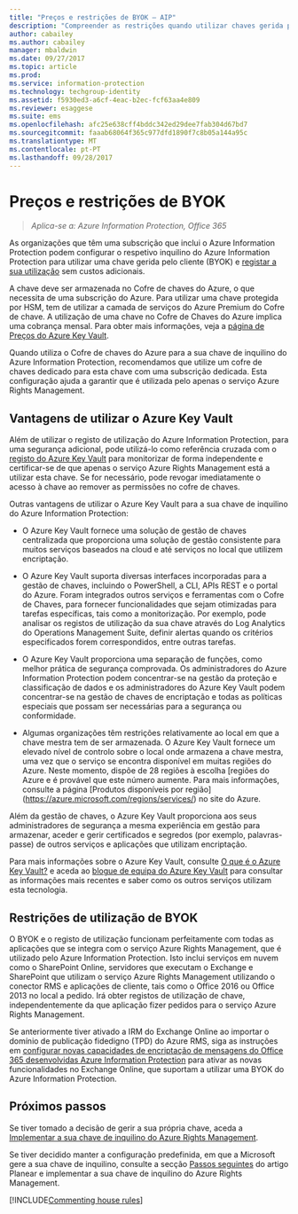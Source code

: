 ```yaml
---
title: "Preços e restrições de BYOK – AIP"
description: "Compreender as restrições quando utilizar chaves gerida pelo cliente (conhecido como \"traga a sua própria chave\", ou BYOK) com o Azure Information Protection."
author: cabailey
ms.author: cabailey
manager: mbaldwin
ms.date: 09/27/2017
ms.topic: article
ms.prod: 
ms.service: information-protection
ms.technology: techgroup-identity
ms.assetid: f5930ed3-a6cf-4eac-b2ec-fcf63aa4e809
ms.reviewer: esaggese
ms.suite: ems
ms.openlocfilehash: afc25e638cff4bddc342ed29dee7fab304d67bd7
ms.sourcegitcommit: faaab68064f365c977dfd1890f7c8b05a144a95c
ms.translationtype: MT
ms.contentlocale: pt-PT
ms.lasthandoff: 09/28/2017
---
```

# <a name="byok-pricing-and-restrictions"></a>Preços e restrições de BYOK

>*Aplica-se a: Azure Information Protection, Office 365*


As organizações que têm uma subscrição que inclui o Azure Information Protection podem configurar o respetivo inquilino do Azure Information Protection para utilizar uma chave gerida pelo cliente (BYOK) e [registar a sua utilização](../deploy-use/log-analyze-usage.md) sem custos adicionais. 

A chave deve ser armazenada no Cofre de chaves do Azure, o que necessita de uma subscrição do Azure. Para utilizar uma chave protegida por HSM, tem de utilizar a camada de serviços do Azure Premium do Cofre de chave. A utilização de uma chave no Cofre de Chaves do Azure implica uma cobrança mensal. Para obter mais informações, veja a [página de Preços do Azure Key Vault](https://azure.microsoft.com/en-us/pricing/details/key-vault/).

Quando utiliza o Cofre de chaves do Azure para a sua chave de inquilino do Azure Information Protection, recomendamos que utilize um cofre de chaves dedicado para esta chave com uma subscrição dedicada. Esta configuração ajuda a garantir que é utilizada pelo apenas o serviço Azure Rights Management. 

## <a name="benefits-of-using-azure-key-vault"></a>Vantagens de utilizar o Azure Key Vault

Além de utilizar o registo de utilização do Azure Information Protection, para uma segurança adicional, pode utilizá-lo como referência cruzada com o [registo do Azure Key Vault](https://azure.microsoft.com/documentation/articles/key-vault-logging/) para monitorizar de forma independente e certificar-se de que apenas o serviço Azure Rights Management está a utilizar esta chave. Se for necessário, pode revogar imediatamente o acesso à chave ao remover as permissões no cofre de chaves.

Outras vantagens de utilizar o Azure Key Vault para a sua chave de inquilino do Azure Information Protection:

- O Azure Key Vault fornece uma solução de gestão de chaves centralizada que proporciona uma solução de gestão consistente para muitos serviços baseados na cloud e até serviços no local que utilizem encriptação.

- O Azure Key Vault suporta diversas interfaces incorporadas para a gestão de chaves, incluindo o PowerShell, a CLI, APIs REST e o portal do Azure. Foram integrados outros serviços e ferramentas com o Cofre de Chaves, para fornecer funcionalidades que sejam otimizadas para tarefas específicas, tais como a monitorização. Por exemplo, pode analisar os registos de utilização da sua chave através do Log Analytics do Operations Management Suite, definir alertas quando os critérios especificados forem correspondidos, entre outras tarefas.

- O Azure Key Vault proporciona uma separação de funções, como melhor prática de segurança comprovada. Os administradores do Azure Information Protection podem concentrar-se na gestão da proteção e classificação de dados e os administradores do Azure Key Vault podem concentrar-se na gestão de chaves de encriptação e todas as políticas especiais que possam ser necessárias para a segurança ou conformidade.

- Algumas organizações têm restrições relativamente ao local em que a chave mestra tem de ser armazenada. O Azure Key Vault fornece um elevado nível de controlo sobre o local onde armazena a chave mestra, uma vez que o serviço se encontra disponível em muitas regiões do Azure. Neste momento, dispõe de 28 regiões à escolha [regiões do Azure e é provável que este número aumente. Para mais informações, consulte a página [Produtos disponíveis por região] (https://azure.microsoft.com/regions/services/) no site do Azure.

Além da gestão de chaves, o Azure Key Vault proporciona aos seus administradores de segurança a mesma experiência em gestão para armazenar, aceder e gerir certificados e segredos (por exemplo, palavras-passe) de outros serviços e aplicações que utilizam encriptação. 

Para mais informações sobre o Azure Key Vault, consulte [O que é o Azure Key Vault?](/azure/key-vault/key-vault-whatis) e aceda ao [blogue de equipa do Azure Key Vault](https://blogs.technet.microsoft.com/kv/) para consultar as informações mais recentes e saber como os outros serviços utilizam esta tecnologia.

## <a name="restrictions-when-using-byok"></a>Restrições de utilização de BYOK

O BYOK e o registo de utilização funcionam perfeitamente com todas as aplicações que se integra com o serviço Azure Rights Management, que é utilizado pelo Azure Information Protection. Isto inclui serviços em nuvem como o SharePoint Online, servidores que executam o Exchange e SharePoint que utilizam o serviço Azure Rights Management utilizando o conector RMS e aplicações de cliente, tais como o Office 2016 ou Office 2013 no local a pedido. Irá obter registos de utilização de chave, independentemente da que aplicação fizer pedidos para o serviço Azure Rights Management.

Se anteriormente tiver ativado a IRM do Exchange Online ao importar o domínio de publicação fidedigno (TPD) do Azure RMS, siga as instruções em [configurar novas capacidades de encriptação de mensagens do Office 365 desenvolvidas Azure Information Protection](https://support.office.com/article/7ff0c040-b25c-4378-9904-b1b50210d00e) para ativar as novas funcionalidades no Exchange Online, que suportam a utilizar uma BYOK do Azure Information Protection.

## <a name="next-steps"></a>Próximos passos

Se tiver tomado a decisão de gerir a sua própria chave, aceda a [Implementar a sua chave de inquilino do Azure Rights Management](plan-implement-tenant-key.md#implementing-byok-for-your-azure-information-protection-tenant-key).

Se tiver decidido manter a configuração predefinida, em que a Microsoft gere a sua chave de inquilino, consulte a secção [Passos seguintes](plan-implement-tenant-key.md#next-steps) do artigo Planear e implementar a sua chave de inquilino do Azure Rights Management.

[!INCLUDE[Commenting house rules](../includes/houserules.md)]
